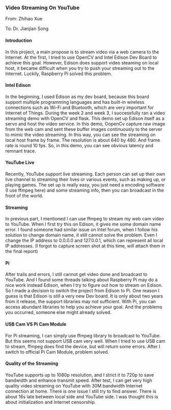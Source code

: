 ### Video Streaming On YouTube
From: Zhihao Xue

To: Dr. Jianjian Song

#### Introduction 
In this project, a main propose is to stream video via a web camera to the Internet. At the first, I tried to use OpenCV and Intel Edison Dev Board to achieve this goal. However, Edison does support video steaming on local host, it became difficult when you try to push your streaming out to the Internet. Luckily, Raspberry Pi solved this problem.

#### Intel Edison
In the beginning, I used Edison as my dev board, because this board support multiple programming languages and has built-in wireless connections such as Wi-Fi and Bluetooth, which are very important for Internet of Things. During the week 2 and week 3, I successfully ran a video streaming demo with OpenCV and flask. This demo set up Edison itself as a servo and host the video service. In this demo, OopenCv capture raw image from the web cam and sent these buffer images continuously to the server to mimic the video streaming. In this way, you can see the streaming on local host frame by frame. The resolution is about 640 by 480. And frame rate is round 10 fps. So, in this demo, you can see obvious latency and remnant trace. 


#### YouTube Live
Recently, YouTube support live streaming. Each person can set up their own live channel to streaming their lives or various events, such as making up, or playing games. The set up is really easy, you just need a encoding software (I use ffmpeg here) and some streaming info, then you can broadcast in the front of the world. 

#### Streaming
In previous part, I mentioned I can use ffmpeg to stream my web cam video to YouTube. When I first try this on Edison, it gives me some domain name error. I found someone had similar issue on Intel forum, when I follow his solution to change domain name, it still cannot solve the problem. Even I change the IP address to 0.0.0.0 and 127.0.0.1, which can represent all local IP addresses. (I forgot to capture screen shot at this time, will attach them in the final report)

#### Pi
After trails and errors, I still cannot get video done and broadcast to YouTube. And I found some threads talking about Raspberry Pi may do a nice work instead Edison, when I try to figure out how to stream on Edison. So I made a decision to switch the project from Edison to Pi. One reason I guess is that Edison is still a very new Dev board. It is only about two years from it release, the support libraries may not sufficient. With Pi, you can access abundant libraries to help you achieve your goal. And the problems you occurred, someone else might already solved. 

#### USB Cam VS Pi Cam Module
For Pi streaming, I can simply use ffmpeg library to broadcast to YouTube. But this seems not support USB cam very well. When I tried to use USB cam to stream, ffmpeg does find the device, but will return some errors. After I switch to official Pi Cam Module, problem solved. 

#### Quality of the Streaming
YouTube supports up to 1080p resolution, and I strict it to 720p to save bandwidth and enhance transmit speed. After test, I can get very high quality video streaming on YouTube with 30M bandwidth Internet connection at home. There is one issue I still try to find answer. There is about 16s late between local side and YouTube side. I was thought this is about initialization and Internet censorship. 

